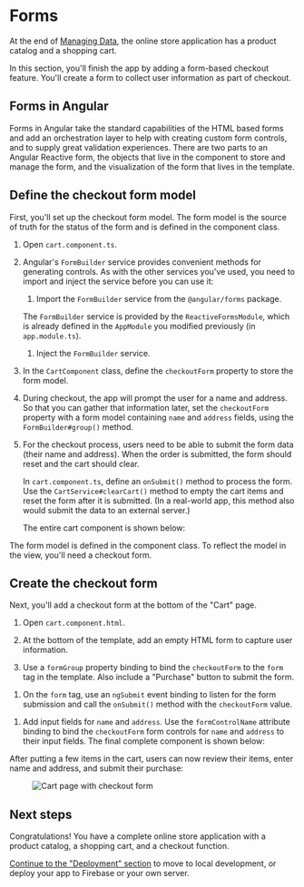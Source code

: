 # Forms

At the end of [Managing Data](start/data "Getting Started: Managing Data"), the online store application has a product catalog and a shopping cart.

In this section, you'll finish the app by adding a form-based checkout feature. You'll create a form to collect user information as part of checkout. 

## Forms in Angular

Forms in Angular take the standard capabilities of the HTML based forms and add an orchestration layer to help with creating custom form controls, and to supply great validation experiences. There are two parts to an Angular Reactive form, the objects that live in the component to store and manage the form, and the visualization of the form that lives in the template.

## Define the checkout form model

First, you'll set up the checkout form model. The form model is the source of truth for the status of the form and is defined in the component class. 

1. Open `cart.component.ts`.

1. Angular's `FormBuilder` service provides convenient methods for generating controls. As with the other services you've used, you need to import and inject the service before you can use it: 

    1. Import the `FormBuilder` service from the `@angular/forms` package.

      <code-example header="src/app/cart/cart.component.ts" path="getting-started/src/app/cart/cart.component.ts" region="imports">
      </code-example>

      The `FormBuilder` service is provided by the `ReactiveFormsModule`, which is already defined in the `AppModule` you modified previously (in `app.module.ts`).

    1. Inject the `FormBuilder` service. 

      <code-example header="src/app/cart/cart.component.ts" path="getting-started/src/app/cart/cart.component.ts" region="inject-form-builder">
      </code-example>

1. In the `CartComponent` class, define the `checkoutForm` property to store the form model.

    <code-example header="src/app/cart/cart.component.ts" path="getting-started/src/app/cart/cart.component.ts" region="checkout-form">
    </code-example>

1. During checkout, the app will prompt the user for a name and address. So that you can gather that information later, set the `checkoutForm` property with a form model containing `name` and `address` fields, using the `FormBuilder#group()` method.

    <code-example header="src/app/cart/cart.component.ts" path="getting-started/src/app/cart/cart.component.ts" region="checkout-form-group" linenums="false">
    </code-example>

1. For the checkout process, users need to be able to submit the form data (their name and address). When the order is submitted, the form should reset and the cart should clear. 

    In `cart.component.ts`, define an `onSubmit()` method to process the form. Use the `CartService#clearCart()` method to empty the cart items and reset the form after it is submitted. (In a real-world app, this method also would submit the data to an external server.) 

    The entire cart component is shown below: 

    <code-example header="src/app/cart/cart.component.ts" path="getting-started/src/app/cart/cart.component.ts">
    </code-example>

The form model is defined in the component class. To reflect the model in the view, you'll need a checkout form.

## Create the checkout form

Next, you'll add a checkout form at the bottom of the "Cart" page. 

1. Open `cart.component.html`.

1. At the bottom of the template, add an empty HTML form to capture user information. 

1. Use a `formGroup` property binding to bind the `checkoutForm` to the `form` tag in the template. Also include a "Purchase" button to submit the form. 

  <code-example header="src/app/cart/cart.component.html" path="getting-started/src/app/cart/cart.component.3.html" region="checkout-form">
  </code-example>

1. On the `form` tag, use an `ngSubmit` event binding to listen for the form submission and call the `onSubmit()` method with the `checkoutForm` value.

  <code-example path="getting-started/src/app/cart/cart.component.html" region="checkout-form-1">
  </code-example>

1. Add input fields for `name` and `address`.  Use the `formControlName` attribute binding to bind the `checkoutForm` form controls for `name` and `address` to their input fields. The final complete component is shown below: 

  <code-example path="getting-started/src/app/cart/cart.component.html" region="checkout-form-2">
  </code-example>

After putting a few items in the cart, users can now review their items, enter name and address, and submit their purchase: 

<figure>
  <img src='generated/images/guide/start/cart-with-items-and-form.png' alt="Cart page with checkout form">
</figure>


## Next steps

Congratulations! You have a complete online store application with a product catalog, a shopping cart, and a checkout function.

[Continue to the "Deployment" section](start/deployment "Getting Started: Deployment") to move to local development, or deploy your app to Firebase or your own server.

